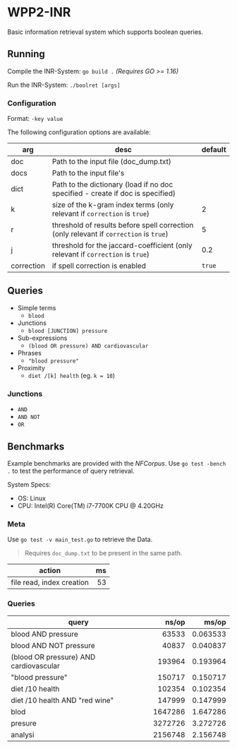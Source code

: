 # WPP2-INR

Basic information retrieval system which supports boolean queries.

## Running

Compile the INR-System: `go build .` *(Requires GO >= 1.16)*

Run the INR-System: `./boolret [args]`


### Configuration

Format: `-key value`

The following configuration options are available:

| arg        | desc                                                                                       | default |
|------------|--------------------------------------------------------------------------------------------|---------|
| doc        | Path to the input file (doc_dump.txt)                                                      |         |
| docs       | Path to the input file's                                                                   |         |
| dict       | Path to the dictionary (load if no doc specified - create if doc is specified)             |         |
| k          | size of the k-gram index terms (only relevant if `correction` is `true`)                   | 2       |
| r          | threshold of results before spell correction (only relevant if `correction` is `true`)     | 5       |
| j          | threshold for the jaccard-coefficient  (only relevant if `correction` is `true`)           | 0.2     |
| correction | if spell correction is enabled                                                             | `true`  |

## Queries

* Simple terms
  * `blood`
* Junctions
  * `blood [JUNCTION] pressure`
* Sub-expressions
  * `(blood OR pressure) AND cardiovascular`
* Phrases
  * `"blood pressure"`
* Proximity
  * `diet /[k] health` (eg. `k = 10`)

### Junctions

* `AND`
* `AND NOT`
* `OR`

## Benchmarks

Example benchmarks are provided with the _NFCorpus_.
Use ``go test -bench .`` to test the performance of query retrieval.

System Specs:
* OS: Linux
* CPU: Intel(R) Core(TM) i7-7700K CPU @ 4.20GHz

### Meta

Use ``go test -v main_test.go`` to retrieve the Data.

> Requires ``doc_dump.txt`` to be present in the same path.

| action                    | ms |
|---------------------------|---:|
| file read, index creation | 53 |

### Queries

| query                                  |   ns/op |    ms/op |
|----------------------------------------|--------:|---------:|
| blood AND pressure                     |   63533 | 0.063533 |
| blood AND NOT pressure                 |   40837 | 0.040837 |
| (blood OR pressure) AND cardiovascular | 193964  | 0.193964 |
| "blood pressure"                       |  150717 | 0.150717 |
| diet /10 health                        |  102354 | 0.102354 |
| diet /10 health AND "red wine"         |  147999 | 0.147999 |
| blod                                   | 1647286 | 1.647286 |
| presure                                | 3272726 | 3.272726 |
| analysi                                | 2156748 | 2.156748 |
